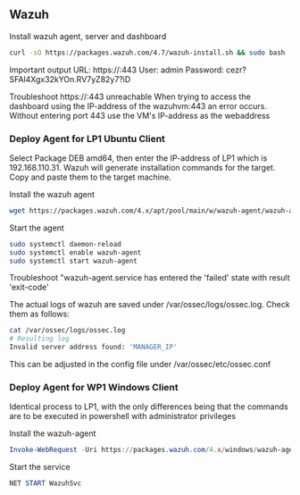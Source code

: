 ## Wazuh
Install wazuh agent, server and dashboard
```bash
curl -sO https://packages.wazuh.com/4.7/wazuh-install.sh && sudo bash ./wazuh-install.sh -a
```
Important output
    URL: https://<wazuh-dashboard-ip>:443
    User: admin
    Password: cezr?SFAl4Xgx32kYOn.RV7yZ82y7?iD

Troubleshoot https://<wazuh-dashboard-ip>:443 unreachable
When trying to access the dashboard using the IP-address of the wazuhvm:443 an error occurs. Without entering port 443 use the VM's IP-address as the webaddress

### Deploy Agent for LP1 Ubuntu Client
Select Package DEB amd64, then enter the IP-address of LP1 which is 192.168.110.31. Wazuh will generate installation commands for the target. Copy and paste them to the target machine.

Install the wazuh agent
```bash
wget https://packages.wazuh.com/4.x/apt/pool/main/w/wazuh-agent/wazuh-agent_4.7.1-1_amd64.deb && sudo WAZUH_MANAGER='192.168.110.32' dpkg -i ./wazuh-agent_4.7.1-1_amd64.deb
```

Start the agent
```bash
sudo systemctl daemon-reload
sudo systemctl enable wazuh-agent
sudo systemctl start wazuh-agent
```
Troubleshoot "wazuh-agent.service has entered the 'failed' state with result 'exit-code'

The actual logs of wazuh are saved under /var/ossec/logs/ossec.log. Check them as follows:
```bash
cat /var/ossec/logs/ossec.log
# Resulting log
Invalid server address found: 'MANAGER_IP'
```
This can be adjusted in the config file under /var/ossec/etc/ossec.conf

### Deploy Agent for WP1 Windows Client
Identical process to LP1, with the only differences being that the commands are to be executed in powershell with administrator privileges

Install the wazuh-agent
```ps1
Invoke-WebRequest -Uri https://packages.wazuh.com/4.x/windows/wazuh-agent-4.7.1-1.msi -OutFile ${env.tmp}\wazuh-agent; msiexec.exe /i ${env.tmp}\wazuh-agent /q WAZUH_MANAGER='192.168.110.32' WAZUH_REGISTRATION_SERVER='192.168.110.32' 
```
Start the service
```ps1
NET START WazuhSvc
```
